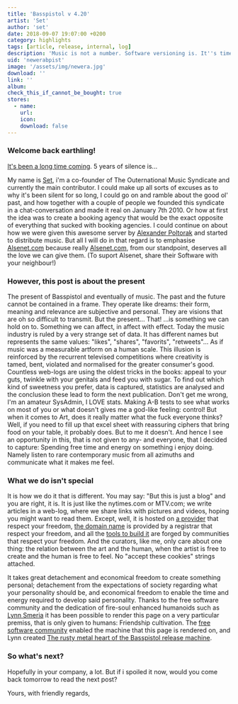 ```yaml
---
title: 'Basspistol v 4.20'
artist: 'Set'
author: 'set'
date: 2018-09-07 19:07:00 +0200
category: highlights
tags: [article, release, internal, log]
description: 'Music is not a number. Software versioning is. It''s time to bringing back cultural diversity to the interwebs. '
uid: 'newerabpist'
image: '/assets/img/newera.jpg'
download: ''
link: ''
album: 
check_this_if_cannot_be_bought: true
stores:
  - name:
    url: 
    icon: 
    download: false
---
```

### Welcome back earthling!

[It's been a long time coming](https://youtu.be/OhSNpX18eLo?ref=TheOuternationalMusicSyndicateWasHere "Hijack - Back To Brixton"). 5 years of silence is... 

My name is [Set](https://set.hallstrom.ch?ref=TheOuternationalMusicSyndicateWasHere "Set's Website"), i'm a co-founder of The Outernational Music Syndicate and currently the main contributor. I could make up all sorts of excuses as to why it's been silent for so long, I could go on and ramble about the good ol' past, and how together with a couple of people we founded this syndicate in a chat-conversation and made it real on January 7th 2010. Or how at first the idea was to create a booking agency that would be the exact opposite of everything that sucked with booking agencies. I could continue on about how we were given this awesome server by [Alexander Poltorak](http://alsenet.com?ref=TheOuternationalMusicSyndicateWasHere "Alsenet.com") and started to distribute music. But all I will do in that regard is to emphasise [Alsenet.com](http://alsenet.com?ref=TheOuternationalMusicSyndicateWasHere "Alsenet.com") because really [Alsenet.com](http://alsenet.com?ref=TheOuternationalMusicSyndicateWasHere "Alsenet.com"), from our standpoint, deserves all the love we can give them. (To suport Alsenet, share their Software with your neighbour!)

### However, this post is about the present

The present of Basspistol and eventually of music. The past and the future cannot be contained in a frame. They operate like dreams: their form, meaning and relevance are subjective and personal. They are visions that are oh so difficult to transmit. But the present... That! ...is something we can hold on to. Something we can affect, in affect with effect. Today the music industry is ruled by a very strange set of data. It has different names but represents the same values: "likes", "shares", "favorits", "retweets"... As if music was a measurable artform on a human scale. This illusion is reinforced by the recurrent televised competitions where creativity is tamed, bent, violated and normalised for the greater consumer's good. Countless web-logs are using the oldest tricks in the books: appeal to your guts, twinkle with your genitals and feed you with sugar. To find out which kind of sweetness you prefer, data is captured, statistics are analysed and the conclusion these lead to form the next publication. Don't get me wrong, I'm an amateur SysAdmin, I LOVE stats. Making A-B tests to see what works on most of you or what doesn't gives me a god-like feeling: control! But when it comes to Art, does it really matter what the fuck everyone thinks? Well, if you need to fill up that excel sheet with reassuring ciphers that bring food on your table, it probably does. But to me it doesn't. And hence I see an opportunity in this, that is not given to any- and everyone, that I decided to capture: Spending free time and energy on something i enjoy doing. Namely listen to rare contemporary music from all azimuths and communicate what it makes me feel.

### What we do isn't special

It is how we do it that is different. You may say: "But this is just a blog" and you are right, it is. It is just like the nytimes.com or MTV.com; we write articles in a web-log, where we share links with pictures and videos, hoping you might want to read them. Except, well, it is hosted on [a provider](http://alsenet.com?ref=TheOuternationalMusicSyndicateWasHere "Alsetnet.com") that respect your freedom, [the domain name](https://www.gandi.net?ref=TheOuternationalMusicSyndicateWasHere) is provided by a registrar that respect your freedom, and all the [tools to build it](https://en.wikipedia.org/wiki/Open-source_model?ref=TheOuternationalMusicSyndicateWasHere "Open Source Software") are forged by communities that respect your freedom. And the curators, like me, only care about one thing: the relation between the art and the human, when the artist is free to create and the human is free to feel. No "accept these cookies" strings attached.

It takes great detachement and economical freedom to create something personal; detachement from the expectations of society regarding what your personality should be, and economical freedom to enable the time and energy required to develop said personality. Thanks to the free software community and the dedication of fire-soul enhanced humanoids such as [Lynn Smeria](https://github.com/aengl?ref=TheOuternationalMusicSyndicateWasHere "Lynn Smeria's Github") it has been possible to render this page on a very particular premiss, that is only given to humans: Friendship cultivation. The [free software community](https://www.fsf.org/?ref=TheOuternationalMusicSyndicateWasHere "Free Software Foundation") enabled the machine that this page is rendered on, and Lynn created [The rusty metal heart of the Basspistol release machine](https://github.com/aengl/publikator?ref=TheOuternationalMusicSyndicateWasHere "Git-Repo for Jekyll enabled Music Album publications"). 

### So what's next?

Hopefully in your company, a lot. But if i spoiled it now, would you come back tomorrow to read the next post?

Yours, with friendly regards,
